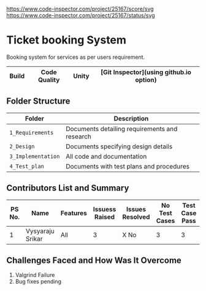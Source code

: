 https://www.code-inspector.com/project/25167/score/svg
https://www.code-inspector.com/project/25167/status/svg

# Ticket booking System
Booking system for services as per users requirement.

Build | Code Quality | Unity | [Git Inspector](using github.io option)
------|----------|-------|--------------


## Folder Structure
Folder             | Description
-------------------| -----------------------------------------
`1_Requirements`   | Documents detailing requirements and research
`2_Design`         | Documents specifying design details
`3_Implementation` | All code and documentation
`4_Test_plan`      | Documents with test plans and procedures

## Contributors List and Summary

PS No. |  Name   |    Features    | Issuess Raised |Issues Resolved|No Test Cases|Test Case Pass
-------|---------|----------------|----------------|---------------|-------------|--------------
1 | Vysyaraju Srikar  | All    | 3  | X No   |  3   | 3         

## Challenges Faced and How Was It Overcome

1. Valgrind Failure
2. Bug fixes pending


